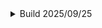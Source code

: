 <details>
  <summary>Build 2025/09/25</summary>

  | Project Name | Version |
  | --- | --- |
  | math | 0.1.0.0 |
  | deep_learninng | 0.1.0.0 |
</details>